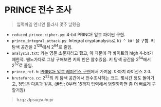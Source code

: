 # PRINCE 전수 조사

> 입력파일 엔디안 몰라서 몇주 날렸음

- `reduced_prince_cipher.py`: 4-bit PRINCE 암호 파이썬 구현.
- `prince_integral_attack.py`: Integral cryptanalysis로 `k1 ^ k0'` 을 구함. 키 탐색 공간을 2<sup>128</sup>에서 2<sup>64</sup>로 줄임.
- `analysis.txt`: 키는 영문 소문자라고 했고, 이 때문에 각 바이트의 high 4-bit가 제한적. 쌩노가다로 그냥 구해보면 키의 반은 알수있음. 키 탐색 공간을 2<sup>64</sup>에서 2<sup>32</sup>로 줄임.
- `prince_ref.h`: [PRINCE 암호 레퍼런스 구현](https://github.com/sebastien-riou/prince-c-ref)에서 가져옴. 아파치 라이선스 2.0.
- `bruteforce.cc`: 2<sup>32</sup>의 키 탐색 공간에서 전수조사하는 코드. 몇시간 정도 돌아가고, 정답은 다음과 같음. (꿀팁: 0부터 15까지 입력해서 병렬화하면 좀 더 빠르게 구할거임)

> hzqzzlpsugsuhcpr